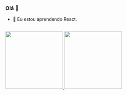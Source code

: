 ### Olá 👋
- 🌱 Eu estou aprendendo React.
##
<div>
  <a href="https://github.com/KainanGabriel">
  <img height="180em" src="https://github-readme-stats.vercel.app/api?username=KainanGabriel&show_icons=true&theme=dark&include_all_commits=true&count_private=true"/>
  <img height="180em" src="https://github-readme-stats.vercel.app/api/top-langs/?username=KainanGabriel&layout=compact&langs_count=7&theme=dark"/>
</div>

